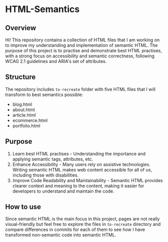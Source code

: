 # HTML-Semantics
## Overview
Hi! This repository contains a collection of HTML files that I am working on to improve my understanding and implementation of semantic HTML. The purpose of this project is to practise and demonstrate best HTML practises, with a strong focus on accessibility and semantic correctness, following WCAG 2.1 guidelines and ARIA's set of attributes.

## Structure
The repository includes `to-recreate` folder with five HTML files that I will transform to best semantics possible:
* blog.html
* about.html
* article.html
* ecommerce.html
* portfolio.html

## Purpose
1. Learn best HTML practises - Understanding the importance and applying semantic tags, attributes, etc.
2. Enhance Accessibility - Many users rely on assistive technologies. Writing semantic HTML makes web content accessible for all of us, including those with disabilities.
3. Improve Code Readability and Maintainability - Semantic HTML provides clearer context and meaning to the content, making it easier for developers to understand and maintain the code.

## How to use
Since semantic HTML is the main focus in this project, pages are not really visual-friendly but feel free to explore the files in `to-recreate` directory and compare differences in commits for each of them to see how I have transformed non-semantic code into semantic HTML.
